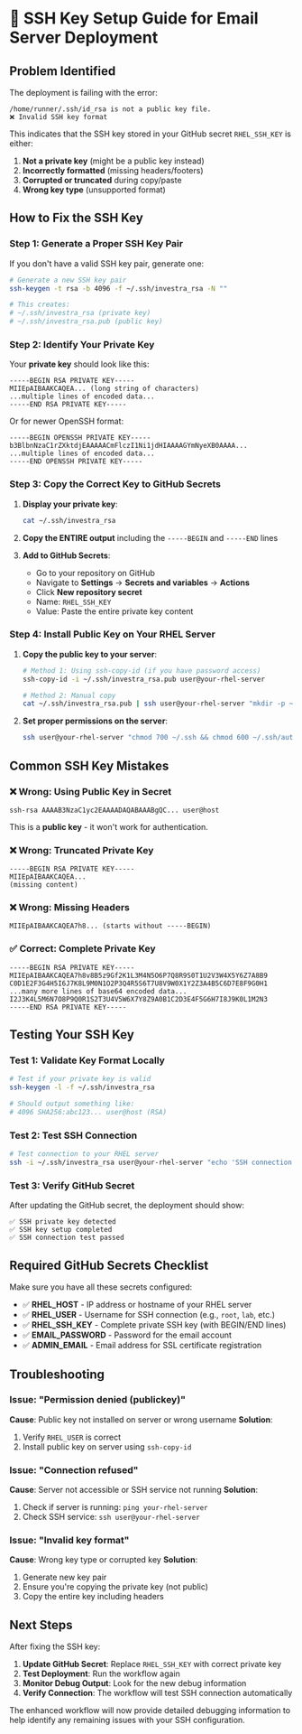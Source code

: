 # 🔐 SSH Key Setup Guide for Email Server Deployment

## Problem Identified

The deployment is failing with the error:
```
/home/runner/.ssh/id_rsa is not a public key file.
❌ Invalid SSH key format
```

This indicates that the SSH key stored in your GitHub secret `RHEL_SSH_KEY` is either:
1. **Not a private key** (might be a public key instead)
2. **Incorrectly formatted** (missing headers/footers)
3. **Corrupted or truncated** during copy/paste
4. **Wrong key type** (unsupported format)

## How to Fix the SSH Key

### Step 1: Generate a Proper SSH Key Pair

If you don't have a valid SSH key pair, generate one:

```bash
# Generate a new SSH key pair
ssh-keygen -t rsa -b 4096 -f ~/.ssh/investra_rsa -N ""

# This creates:
# ~/.ssh/investra_rsa (private key) 
# ~/.ssh/investra_rsa.pub (public key)
```

### Step 2: Identify Your Private Key

Your **private key** should look like this:

```
-----BEGIN RSA PRIVATE KEY-----
MIIEpAIBAAKCAQEA... (long string of characters)
...multiple lines of encoded data...
-----END RSA PRIVATE KEY-----
```

Or for newer OpenSSH format:

```
-----BEGIN OPENSSH PRIVATE KEY-----
b3BlbnNzaC1rZXktdjEAAAAACmFlczI1Ni1jdHIAAAAGYmNyeXB0AAAA...
...multiple lines of encoded data...
-----END OPENSSH PRIVATE KEY-----
```

### Step 3: Copy the Correct Key to GitHub Secrets

1. **Display your private key**:
   ```bash
   cat ~/.ssh/investra_rsa
   ```

2. **Copy the ENTIRE output** including the `-----BEGIN` and `-----END` lines

3. **Add to GitHub Secrets**:
   - Go to your repository on GitHub
   - Navigate to **Settings** → **Secrets and variables** → **Actions**
   - Click **New repository secret**
   - Name: `RHEL_SSH_KEY`
   - Value: Paste the entire private key content

### Step 4: Install Public Key on Your RHEL Server

1. **Copy the public key to your server**:
   ```bash
   # Method 1: Using ssh-copy-id (if you have password access)
   ssh-copy-id -i ~/.ssh/investra_rsa.pub user@your-rhel-server

   # Method 2: Manual copy
   cat ~/.ssh/investra_rsa.pub | ssh user@your-rhel-server "mkdir -p ~/.ssh && cat >> ~/.ssh/authorized_keys"
   ```

2. **Set proper permissions on the server**:
   ```bash
   ssh user@your-rhel-server "chmod 700 ~/.ssh && chmod 600 ~/.ssh/authorized_keys"
   ```

## Common SSH Key Mistakes

### ❌ Wrong: Using Public Key in Secret
```
ssh-rsa AAAAB3NzaC1yc2EAAAADAQABAAABgQC... user@host
```
This is a **public key** - it won't work for authentication.

### ❌ Wrong: Truncated Private Key
```
-----BEGIN RSA PRIVATE KEY-----
MIIEpAIBAAKCAQEA...
(missing content)
```

### ❌ Wrong: Missing Headers
```
MIIEpAIBAAKCAQEA7h8... (starts without -----BEGIN)
```

### ✅ Correct: Complete Private Key
```
-----BEGIN RSA PRIVATE KEY-----
MIIEpAIBAAKCAQEA7h8v8B5z9Gf2K1L3M4N5O6P7Q8R9S0T1U2V3W4X5Y6Z7A8B9
C0D1E2F3G4H5I6J7K8L9M0N1O2P3Q4R5S6T7U8V9W0X1Y2Z3A4B5C6D7E8F9G0H1
...many more lines of base64 encoded data...
I2J3K4L5M6N7O8P9Q0R1S2T3U4V5W6X7Y8Z9A0B1C2D3E4F5G6H7I8J9K0L1M2N3
-----END RSA PRIVATE KEY-----
```

## Testing Your SSH Key

### Test 1: Validate Key Format Locally
```bash
# Test if your private key is valid
ssh-keygen -l -f ~/.ssh/investra_rsa

# Should output something like:
# 4096 SHA256:abc123... user@host (RSA)
```

### Test 2: Test SSH Connection
```bash
# Test connection to your RHEL server
ssh -i ~/.ssh/investra_rsa user@your-rhel-server "echo 'SSH connection successful'"
```

### Test 3: Verify GitHub Secret
After updating the GitHub secret, the deployment should show:
```
✅ SSH private key detected
✅ SSH key setup completed
✅ SSH connection test passed
```

## Required GitHub Secrets Checklist

Make sure you have all these secrets configured:

- ✅ **RHEL_HOST** - IP address or hostname of your RHEL server
- ✅ **RHEL_USER** - Username for SSH connection (e.g., `root`, `lab`, etc.)
- ✅ **RHEL_SSH_KEY** - Complete private SSH key (with BEGIN/END lines)
- ✅ **EMAIL_PASSWORD** - Password for the email account
- ✅ **ADMIN_EMAIL** - Email address for SSL certificate registration

## Troubleshooting

### Issue: "Permission denied (publickey)"
**Cause**: Public key not installed on server or wrong username
**Solution**: 
1. Verify `RHEL_USER` is correct
2. Install public key on server using `ssh-copy-id`

### Issue: "Connection refused"
**Cause**: Server not accessible or SSH service not running
**Solution**:
1. Check if server is running: `ping your-rhel-server`
2. Check SSH service: `ssh user@your-rhel-server`

### Issue: "Invalid key format"
**Cause**: Wrong key type or corrupted key
**Solution**:
1. Generate new key pair
2. Ensure you're copying the private key (not public)
3. Copy the entire key including headers

## Next Steps

After fixing the SSH key:

1. **Update GitHub Secret**: Replace `RHEL_SSH_KEY` with correct private key
2. **Test Deployment**: Run the workflow again
3. **Monitor Debug Output**: Look for the new debug information
4. **Verify Connection**: The workflow will test SSH connection automatically

The enhanced workflow will now provide detailed debugging information to help identify any remaining issues with your SSH configuration.
